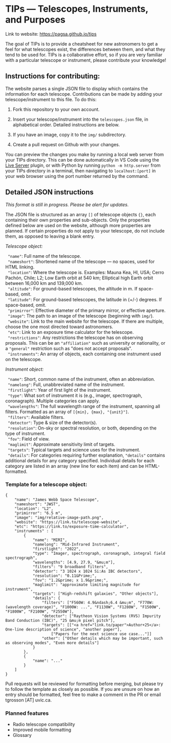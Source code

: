 # TIPs &mdash; Telescopes, Instruments, and Purposes

Link to website: <a href="https://pagsa.github.io/tips">https://pagsa.github.io/tips</a>

The goal of TIPs is to provide a cheatsheet for new astronomers to get a feel for what telescopes exist, the differences between them, and what they tend to be used for. TIPs is a collaborative effort, so if you are very familiar with a particular telescope or instrument, please contribute your knowledge!

## Instructions for contributing:

The website parses a single JSON file to display which contains the information for each telescope. Contributions can be made by adding your telescope/instrument to this file. To do this:

1. Fork this repository to your own account.

2. Insert your telescope/instrument into the `telescopes.json` file, in alphabetical order. Detailed instructions are below.

3. If you have an image, copy it to the `img/` subdirectory.

4. Create a pull request on Github with your changes.

You can preview the changes you make by running a local web server from your TIPs directory. This can be done automatically in VS Code using the <a href="https://marketplace.visualstudio.com/items?itemName=ms-vscode.live-server">Live Server</a> plugin, or with Python by running `python -m http.server` from your TIPs directory in a terminal, then navigating to `localhost:[port]` in your web browser using the port number returned by the command.

## Detailed JSON instructions

<i>This format is still in progress. Please be alert for updates.</i>

The JSON file is structured as an array `[]` of telescope objects `{}`, each containing their own properties and sub-objects. Only the properties defined below are used on the website, although more properties are planned. If certain properties do not apply to your telescope, do not include them, as opposed to leaving a blank entry.

<i>Telescope object:</i>

&nbsp;&nbsp;`"name"`: Full name of the telescope.<br>
&nbsp;&nbsp;`"nameshort"`: Shortened name of the telescope &mdash; no spaces, used for HTML linking.<br>
&nbsp;&nbsp;`"location"`: Where the telescope is. Examples: Mauna Kea, HI, USA; Cerro Pach&oacute;n, Chile; L2; Low Earth orbit at 540 km; Elliptical high Earth orbit between 16,000 km and 139,000 km.<br>
&nbsp;&nbsp;`"altitude"`: For ground-based telescopes, the altitude in m. If space-based, omit.<br>
&nbsp;&nbsp;`"latitude"`: For ground-based telescopes, the latitude in (+/-) degrees. If space-based, omit.<br>
&nbsp;&nbsp;`"primirror"`: Effective diameter of the primary mirror, or effective aperture.<br>
&nbsp;&nbsp;`"image"`: The path to an image of the telescope (beginning with `img/`).<br>
&nbsp;&nbsp;`"website"`: Link to the main website for the telescope. If there are multiple, choose the one most directed toward astronomers.<br>
&nbsp;&nbsp;`"etc"`: Link to an exposure time calculator for the telescope.<br>
&nbsp;&nbsp;`"restrictions"`: Any restrictions the telescope has on observing proposals. This can be an `"affiliation"` such as university or nationality, or a `"general"` restriction such as "does not accept proposals".<br>
&nbsp;&nbsp;`"instruments"`: An array of objects, each containing one instrument used on the telescope.

<i>Instrument object:</i>

&nbsp;&nbsp;`"name"`: Short, common name of the instrument, often an abbreviation.<br>
&nbsp;&nbsp;`"namelong"`: Full, unabbreviated name of the instrument.<br>
&nbsp;&nbsp;`"firstlight"`: Year of first light of the instrument.<br>
&nbsp;&nbsp;`"type"`: What sort of instrument it is (e.g., imager, spectrograph, coronagraph). Multiple categories can apply.<br>
&nbsp;&nbsp;`"wavelengths"`: The full wavelength range of the instrument, spanning all filters. Formatted as an array of `[{min}, {max}, "{unit}"]`.<br>
&nbsp;&nbsp;`"filters"`: Available filters.<br>
&nbsp;&nbsp;`"detector"`: Type & size of the detector(s).<br>
&nbsp;&nbsp;`"resolution"`: On-sky or spectral resolution, or both, depending on the type of instrument.<br>
&nbsp;&nbsp;`"fov"`: Field of view.<br>
&nbsp;&nbsp;`"maglimit"`: Approximate sensitivity limit of targets.<br>
&nbsp;&nbsp;`"targets"`: Typical targets and science uses for the instrument.<br>
&nbsp;&nbsp;`"details"`: For categories requiring further explanation, `"details"` contains additional details for any category specified. Individual details for each category are listed in an array (new line for each item) and can be HTML-formatted.

### Template for a telescope object:

```
{
	"name": "James Webb Space Telescope",
	"nameshort": "JWST",
	"location": "L2",
	"primirror": "6.5 m",
	"image": "img/relative-image-path.png",
	"website": "https://link.to/telescope-website",
	"etc": "https://link.to/exposure-time-calculator",
	"instruments" : [
		{
			"name": "MIRI",
			"namelong": "Mid-Infrared Instrument",
			"firstlight": "2022",
			"type": "Imager, spectrograph, coronagraph, integral field spectrograph",
			"wavelengths": [4.9, 27.9, "&mu;m"],
			"filters": "9 broadband filters",
			"detector": "3 1024 x 1024 Si:As IBC detectors",
			"resolution": "0.11&Prime;",
			"fov": "1.2&prime; x 1.9&prime;",
			"maglimit": "approximate limiting magnitude for instrument",
			"targets": ["High-redshift galaxies", "Other objects"],
			"details": {
				"filters": ["F560W: 4.9&ndash;6.4 &mu;m", "F770W: (wavelength coverage)", "F1000W: ...", "F1130W", "F1280W", "F1500W", "F1800W", "F2100W", "F2550W"],
				"detector": ["Raytheon Vision Systems (RVS) Impurity Band Conduction (IBC)", "25 &mu;m pixel pitch"],
				"targets": [["<a href="link.to/paper">Author+25</a>: One-line description of science", "another paper"],
					["Papers for the next science use case..."]]
				"other": ["Other details which may be important, such as observing modes", "Even more details"]
			}
		},
		{
			"name": "..."
		}
	]
}
```

Pull requests will be reviewed for formatting before merging, but please try to follow the template as closely as possible. If you are unsure on how an entry should be formatted, feel free to make a comment in the PR or email tgrosson [AT] uvic.ca.

### Planned features

<ul>
	<li>Radio telescope compatibility</li>
	<li>Improved mobile formatting</li>
	<li>Glossary</li>
</ul>
